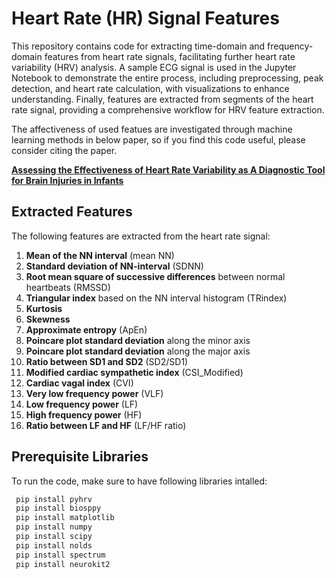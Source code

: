 # Heart Rate (HR) Signal Features

This repository contains code for extracting time-domain and frequency-domain features from heart rate signals, facilitating further heart rate variability (HRV) analysis. A sample ECG signal is used in the Jupyter Notebook to demonstrate the entire process, including preprocessing, peak detection, and heart rate calculation, with visualizations to enhance understanding. Finally, features are extracted from segments of the heart rate signal, providing a comprehensive workflow for HRV feature extraction.  

The affectiveness of used featues are investigated through machine learning methods in below paper, so if you find this code useful, please consider citing the paper.

[**Assessing the Effectiveness of Heart Rate Variability as A Diagnostic Tool for Brain Injuries in Infants**](https://ieeexplore.ieee.org/abstract/document/10782021)


## Extracted Features

The following features are extracted from the heart rate signal:

1. **Mean of the NN interval** (mean NN)
2. **Standard deviation of NN-interval** (SDNN)
3. **Root mean square of successive differences** between normal heartbeats (RMSSD)
4. **Triangular index** based on the NN interval histogram (TRindex)
5. **Kurtosis**
6. **Skewness**
7. **Approximate entropy** (ApEn)
8. **Poincare plot standard deviation** along the minor axis
9. **Poincare plot standard deviation** along the major axis
10. **Ratio between SD1 and SD2** (SD2/SD1)
11. **Modified cardiac sympathetic index** (CSI_Modified)
12. **Cardiac vagal index** (CVI)
13. **Very low frequency power** (VLF)
14. **Low frequency power** (LF)
15. **High frequency power** (HF)
16. **Ratio between LF and HF** (LF/HF ratio)

## Prerequisite Libraries

To run the code, make sure to have following libraries intalled:

```bash
 pip install pyhrv
 pip install biosppy
 pip install matplotlib
 pip install numpy
 pip install scipy
 pip install nolds
 pip install spectrum
 pip install neurokit2
